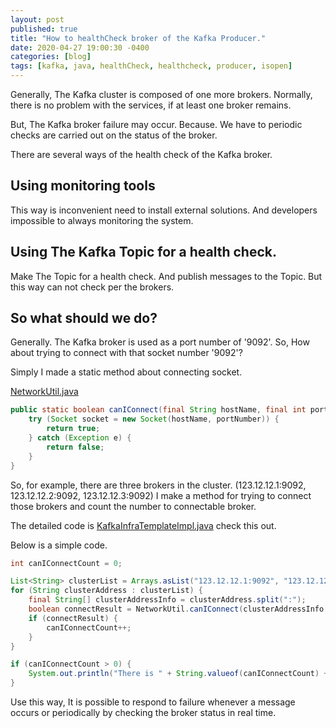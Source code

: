 ```yaml
---
layout: post
published: true
title: "How to healthCheck broker of the Kafka Producer."
date: 2020-04-27 19:00:30 -0400
categories: [blog]
tags: [kafka, java, healthCheck, healthcheck, producer, isopen]
---
```


Generally, The Kafka cluster is composed of one more brokers. 
Normally, there is no problem with the services, if at least one broker remains.

But, The Kafka broker failure may occur. Because. We have to periodic checks are carried out on the status of the broker.

There are several ways of the health check of the Kafka broker.

## Using monitoring tools

This way is inconvenient need to install external solutions. And developers impossible to always monitoring the system.

## Using The Kafka Topic for a health check.

Make The Topic for a health check. And publish messages to the Topic. But this way can not check per the brokers.

## So what should we do?

Generally. The Kafka broker is used as a port number of '9092'. So, How about trying to connect with that socket number '9092'?

Simply I made a static method about connecting socket.

[NetworkUtil.java](https://github.com/LeeKyoungIl/illuminati/blob/3a21ca189577ee114696865eb460c74a2badb103/illuminati/illuminati-common/src/main/java/me/phoboslabs/illuminati/common/util/NetworkUtil.java#L5)

```java
public static boolean canIConnect(final String hostName, final int portNumber) {
    try (Socket socket = new Socket(hostName, portNumber)) {
        return true;
    } catch (Exception e) {
        return false;
    }
}
```

So, for example, there are three brokers in the cluster. (123.12.12.1:9092, 123.12.12.2:9092, 123.12.12.3:9092)
I make a method for trying to connect those brokers and count the number to connectable broker.

The detailed code is [KafkaInfraTemplateImpl.java](https://github.com/LeeKyoungIl/illuminati/blob/master/illuminati/illuminati-processor/src/main/java/me/phoboslabs/illuminati/processor/infra/kafka/impl/KafkaInfraTemplateImpl.java#L138-L172) check this out.

Below is a simple code.
```java
int canIConnectCount = 0;

List<String> clusterList = Arrays.asList("123.12.12.1:9092", "123.12.12.2:9092", "123.12.12.3:9092");
for (String clusterAddress : clusterList) {
    final String[] clusterAddressInfo = clusterAddress.split(":");
    boolean connectResult = NetworkUtil.canIConnect(clusterAddressInfo[0], Integer.parseInt(clusterAddressInfo[1]));
    if (connectResult) {
        canIConnectCount++;
    }
}

if (canIConnectCount > 0) {
    System.out.println("There is " + String.valueof(canIConnectCount) + " Kafka broker.");
}
```

Use this way, It is possible to respond to failure whenever a message occurs or periodically by checking the broker status in real time. 